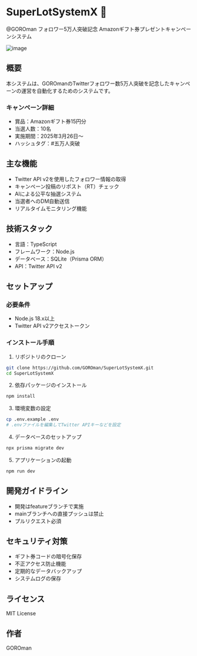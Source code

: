 # SuperLotSystemX 🎉

@GOROman フォロワー5万人突破記念 Amazonギフト券プレゼントキャンペーンシステム

![image](https://github.com/user-attachments/assets/2da3d557-5b7d-4ae8-bf94-15c3fdba22ad)


## 概要

本システムは、GOROmanのTwitterフォロワー数5万人突破を記念したキャンペーンの運営を自動化するためのシステムです。

### キャンペーン詳細
- 賞品：Amazonギフト券15円分
- 当選人数：10名
- 実施期間：2025年3月26日〜
- ハッシュタグ：#五万人突破

## 主な機能

- Twitter API v2を使用したフォロワー情報の取得
- キャンペーン投稿のリポスト（RT）チェック
- AIによる公平な抽選システム
- 当選者へのDM自動送信
- リアルタイムモニタリング機能

## 技術スタック

- 言語：TypeScript
- フレームワーク：Node.js
- データベース：SQLite（Prisma ORM）
- API：Twitter API v2

## セットアップ

### 必要条件
- Node.js 18.x以上
- Twitter API v2アクセストークン

### インストール手順

1. リポジトリのクローン
```bash
git clone https://github.com/GOROman/SuperLotSystemX.git
cd SuperLotSystemX
```

2. 依存パッケージのインストール
```bash
npm install
```

3. 環境変数の設定
```bash
cp .env.example .env
# .envファイルを編集してTwitter APIキーなどを設定
```

4. データベースのセットアップ
```bash
npx prisma migrate dev
```

5. アプリケーションの起動
```bash
npm run dev
```

## 開発ガイドライン

- 開発はfeatureブランチで実施
- mainブランチへの直接プッシュは禁止
- プルリクエスト必須

## セキュリティ対策

- ギフト券コードの暗号化保存
- 不正アクセス防止機能
- 定期的なデータバックアップ
- システムログの保存

## ライセンス

MIT License

## 作者

GOROman
